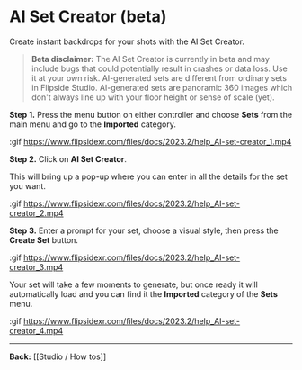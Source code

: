 # AI Set Creator (beta)

Create instant backdrops for your shots with the AI Set Creator.

>**Beta disclaimer:** The AI Set Creator is currently in beta and may include bugs that could potentially result in crashes or data loss. Use it at your own risk. AI-generated sets are different from ordinary sets in Flipside Studio. AI-generated sets are panoramic 360 images which don't always line up with your floor height or sense of scale (yet). 

**Step 1.** Press the menu button on either controller and choose **Sets** from the main menu and go to the **Imported** category.

:gif https://www.flipsidexr.com/files/docs/2023.2/help_AI-set-creator_1.mp4

**Step 2.** Click on **AI Set Creator**.

This will bring up a pop-up where you can enter in all the details for the set you want.

:gif https://www.flipsidexr.com/files/docs/2023.2/help_AI-set-creator_2.mp4

**Step 3.** Enter a prompt for your set, choose a visual style, then press the **Create Set** button.

:gif https://www.flipsidexr.com/files/docs/2023.2/help_AI-set-creator_3.mp4

Your set will take a few moments to generate, but once ready it will automatically load and you can find it the **Imported** category of the **Sets** menu.  

:gif https://www.flipsidexr.com/files/docs/2023.2/help_AI-set-creator_4.mp4

---

**Back:** [[Studio / How tos]]
